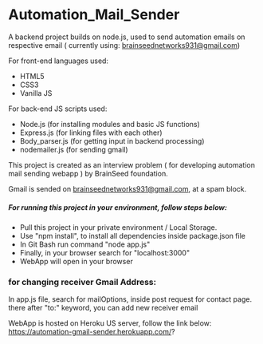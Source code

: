 # Automation_Mail_Sender
A backend project builds on node.js, used to send automation emails on respective email ( currently using: brainseednetworks931@gmail.com)

For front-end languages used:
- HTML5
- CSS3
- Vanilla JS

For back-end JS scripts used:
- Node.js (for installing modules and basic JS functions)
- Express.js (for linking files with each other)
- Body_parser.js (for getting input in backend processing)
- nodemailer.js (for sending gmail)

This project is created as an interview problem ( for developing automation mail sending webapp ) by BrainSeed foundation.

Gmail is sended on brainseednetworks931@gmail.com, at a spam block.

##### For running this project in your environment, follow steps below:
- Pull this project in your private environment / Local Storage.
- Use "npm install", to install all dependencies inside package.json file
- In Git Bash run command "node app.js"
- Finally, in your browser search for "localhost:3000"
- WebApp will open in your browser

### for changing receiver Gmail Address:
In app.js file, search for mailOptions, inside post request for contact page.
there after "to:" keyword, you can add new receiver email

WebApp is hosted on Heroku US server, follow the link below:
      https://automation-gmail-sender.herokuapp.com/?
